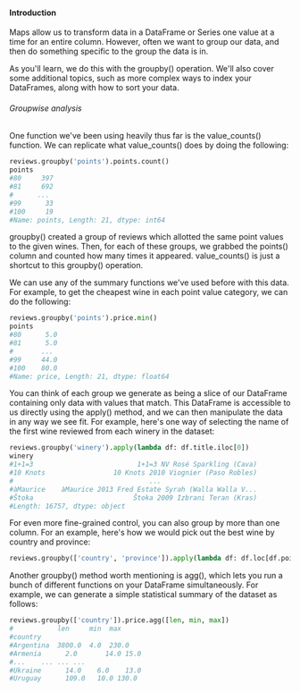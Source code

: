 #### Introduction

Maps allow us to transform data in a DataFrame or Series one value at a time for an entire column. However, often we want to group our data, and then do something specific to the group the data is in.

As you'll learn, we do this with the groupby() operation. We'll also cover some additional topics, such as more complex ways to index your DataFrames, along with how to sort your data.


###### Groupwise analysis

One function we've been using heavily thus far is the value_counts() function. We can replicate what value_counts() does by doing the following:

``` python
reviews.groupby('points').points.count()
points
#80     397
#81     692
#      ... 
#99      33
#100     19
#Name: points, Length: 21, dtype: int64
```

groupby() created a group of reviews which allotted the same point values to the given wines. Then, for each of these groups, we grabbed the points() column and counted how many times it appeared. value_counts() is just a shortcut to this groupby() operation.

We can use any of the summary functions we've used before with this data. For example, to get the cheapest wine in each point value category, we can do the following:

``` python
reviews.groupby('points').price.min()
points
#80      5.0
#81      5.0
#       ... 
#99     44.0
#100    80.0
#Name: price, Length: 21, dtype: float64
```

You can think of each group we generate as being a slice of our DataFrame containing only data with values that match. This DataFrame is accessible to us directly using the apply() method, and we can then manipulate the data in any way we see fit. For example, here's one way of selecting the name of the first wine reviewed from each winery in the dataset:

``` python
reviews.groupby('winery').apply(lambda df: df.title.iloc[0])
winery
#1+1=3                          1+1=3 NV Rosé Sparkling (Cava)
#10 Knots                 10 Knots 2010 Viognier (Paso Robles)
#                                  ...                        
#àMaurice    àMaurice 2013 Fred Estate Syrah (Walla Walla V...
#Štoka                         Štoka 2009 Izbrani Teran (Kras)
#Length: 16757, dtype: object
```

For even more fine-grained control, you can also group by more than one column. For an example, here's how we would pick out the best wine by country and province:

``` python
reviews.groupby(['country', 'province']).apply(lambda df: df.loc[df.points.idxmax()])
```

Another groupby() method worth mentioning is agg(), which lets you run a bunch of different functions on your DataFrame simultaneously. For example, we can generate a simple statistical summary of the dataset as follows:

``` python
reviews.groupby(['country']).price.agg([len, min, max])
#           len	    min	 max
#country			
#Argentina	3800.0	4.0	 230.0
#Armenia	  2.0	    14.0 15.0
#...	...	...	...
#Ukraine	  14.0	  6.0	 13.0
#Uruguay	  109.0	  10.0 130.0
```